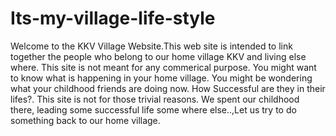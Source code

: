 # Its-my-village-life-style
Welcome to the KKV Village Website.This web site is intended to link together the people who belong to our home village KKV and living else where.
This site is not meant for any commerical purpose.
You might want to know what is happening in your home village.
You might be wondering what your childhood friends are doing now.
How Successful are they in their lifes?.
This site is not for those trivial reasons.
We spent our childhood there, leading some successful life some where else..,Let us try to do something back to our home village.
